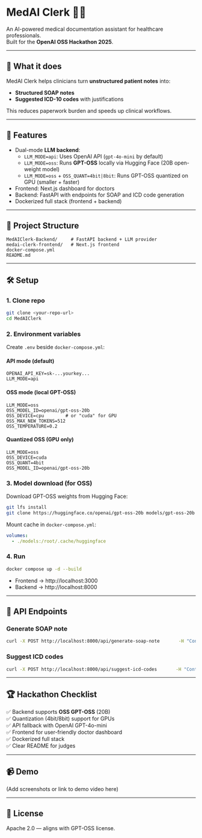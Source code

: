 # MedAI Clerk 🏥🤖

An AI-powered medical documentation assistant for healthcare professionals.  
Built for the **OpenAI OSS Hackathon 2025**.

---

## 🌟 What it does
MedAI Clerk helps clinicians turn **unstructured patient notes** into:
- **Structured SOAP notes**
- **Suggested ICD-10 codes** with justifications

This reduces paperwork burden and speeds up clinical workflows.

---

## 🚀 Features
- Dual-mode **LLM backend**:
  - `LLM_MODE=api`: Uses OpenAI API (`gpt-4o-mini` by default)
  - `LLM_MODE=oss`: Runs **GPT-OSS** locally via Hugging Face (20B open-weight model)
  - `LLM_MODE=oss` + `OSS_QUANT=4bit|8bit`: Runs GPT-OSS quantized on GPU (smaller + faster)
- Frontend: Next.js dashboard for doctors
- Backend: FastAPI with endpoints for SOAP and ICD code generation
- Dockerized full stack (frontend + backend)

---

## 📂 Project Structure
```
MedAIClerk-Backend/     # FastAPI backend + LLM provider
medai-clerk-frontend/   # Next.js frontend
docker-compose.yml
README.md
```

---

## 🛠️ Setup

### 1. Clone repo
```bash
git clone <your-repo-url>
cd MedAIClerk
```

### 2. Environment variables
Create `.env` beside `docker-compose.yml`:

#### API mode (default)
```env
OPENAI_API_KEY=sk-...yourkey...
LLM_MODE=api
```

#### OSS mode (local GPT-OSS)
```env
LLM_MODE=oss
OSS_MODEL_ID=openai/gpt-oss-20b
OSS_DEVICE=cpu        # or "cuda" for GPU
OSS_MAX_NEW_TOKENS=512
OSS_TEMPERATURE=0.2
```

#### Quantized OSS (GPU only)
```env
LLM_MODE=oss
OSS_DEVICE=cuda
OSS_QUANT=4bit
OSS_MODEL_ID=openai/gpt-oss-20b
```

### 3. Model download (for OSS)
Download GPT-OSS weights from Hugging Face:
```bash
git lfs install
git clone https://huggingface.co/openai/gpt-oss-20b models/gpt-oss-20b
```

Mount cache in `docker-compose.yml`:
```yaml
volumes:
  - ./models:/root/.cache/huggingface
```

### 4. Run
```bash
docker compose up -d --build
```

- Frontend → http://localhost:3000  
- Backend → http://localhost:8000  

---

## 🧪 API Endpoints

### Generate SOAP note
```bash
curl -X POST http://localhost:8000/api/generate-soap-note       -H "Content-Type: application/json"       -d '{"notes":"Patient reports chest pain for 2 days, worse on exertion."}'
```

### Suggest ICD codes
```bash
curl -X POST http://localhost:8000/api/suggest-icd-codes       -H "Content-Type: application/json"       -d '{"soap_note":"Subjective: ... Objective: ... Assessment: ... Plan: ..."}'
```

---

## 🏆 Hackathon Checklist

✅ Backend supports **OSS GPT-OSS** (20B)  
✅ Quantization (4bit/8bit) support for GPUs  
✅ API fallback with OpenAI GPT-4o-mini  
✅ Frontend for user-friendly doctor dashboard  
✅ Dockerized full stack  
✅ Clear README for judges  

---

## 📹 Demo
(Add screenshots or link to demo video here)

---

## 📜 License
Apache 2.0 — aligns with GPT-OSS license.

